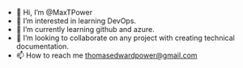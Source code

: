 - 👋 Hi, I’m @MaxTPower
- 👀 I’m interested in learning DevOps.
- 🌱 I’m currently learning github and azure.
- 💞️ I’m looking to collaborate on any project with creating technical documentation.
- 📫 How to reach me thomasedwardpower@gmail.com

<!---
MaxTPower/MaxTPower is a ✨ special ✨ repository because its `README.md` (this file) appears on your GitHub profile.
You can click the Preview link to take a look at your changes.
--->
